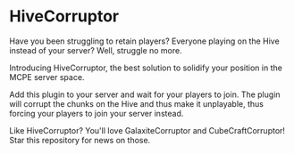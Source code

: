 # HiveCorruptor
Have you been struggling to retain players? Everyone playing on the Hive instead of your server? Well,
struggle no more.

Introducing HiveCorruptor, the best solution to solidify your position in the MCPE server space.

Add this plugin to your server and wait for your players to join. The plugin will corrupt the chunks on
the Hive and thus make it unplayable, thus forcing your players to join your server instead.

Like HiveCorruptor? You'll love GalaxiteCorruptor and CubeCraftCorruptor! Star this repository for news on those.
